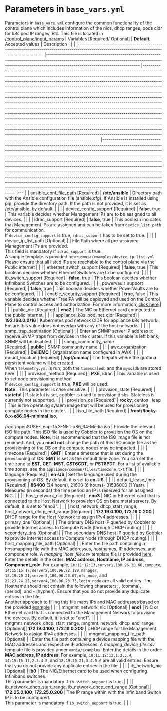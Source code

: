 # Parameters in `base_vars.yml`
Parameters in `base_vars.yml` configure the common functionality of the control plane which includes information of the nics, dhcp ranges, pods cidr for k8s pod IP ranges, etc.
This file is located in [/control_plane/input_params](../../../control_plane/input_params/base_vars.yml)
|     Variables    [Required/   Optional]	                                          |   **Default**, Accepted values                                                                        |   Description                                                                                                                                                                                                                                                                                                                                                                                                                                                                                                                                                                                                                                                                                                                                                                                                                                                                                                                                                                                                                                                                                                	|                                                                                                                                                                                                                                                                                                                                                                                                                                                                                                                                                                                                                                                                                                                                                                	|   	|
|-------------------------------------------------------------------------------------------------------------------------------------------	|----------------------------------------------------------------------------------------------------------------------------------------------------------------------------------------------------------	|--------------------------------------------------------------------------------------------------------------------------------------------------------------------------------------------------------------------------------------------------------------------------------------------------------------------------------------------------------------------------------------------------------------------------------------------------------------------------------------------------------------------------------------------------------------------------------------------------------------------------------------------------------------------------------------------------------------------------------------------------------------------------------------------------------------------------------------------------------------------------------------------------------------------------------------------------------------------------------------------------------------------------------------------------------------------------------------------------------------	|----------------------------------------------------------------------------------------------------------------------------------------------------------------------------------------------------------------------------------------------------------------------------------------------------------------------------------------------------------------------------------------------------------------------------------------------------------------------------------------------------------------------------------------------------------------------------------------------------------------------------------------------------------------------------------------------------------------------------------------------------------------	|---	|
| ansible_conf_file_path	[Required]                                                |     	**/etc/ansible**	                                                                          |      Directory path   with the Ansible     configuration file   (ansible.cfg). If Ansible is installed using pip,   provide     the directory path. If the     path is not provided, it is set as /etc/ansible,   by default.	                                                                                                                                                                                                                                                                                                                                                                                                                                                                                                                                                                                                                                                                                                                                                                                                                                                                                	|                                                                                                                                                                   	|   	|
| device_config_support   [Required]                                                  |   **false**, true                                                                                     |   This variable decides whether Management   IPs   are to be assigned to all   devices.                                                                                                                                                                                                                                                                                                                                                                                                                                                                                                                                                                                                                                                                                                                                                                                                                                                                                                                                                                                                                      	|                                                                                                                                                                      |   	|
| idrac_support   [Required]			                                              |   **false**,   true                                                                                   |   This boolean   indicates that Management IPs   are   assigned and can be taken from `device_list_path` for communication.   <br> If `device_config_support` is   true, `idrac_support` has to be set to true.                                                                                                                                                                                                                                                                                                                                                                                                                                                                                                                                                                                                                                                                                                                                                                                                                                                                                              	|                                                                                                                                                                   	|   	|
| device_ip_list_path   [Optional]                                                    |                                                                                                       |  File Path where all pre-assigned   Management IPs are provided. <br>   This field is mandatory if     `idrac_support` is true. <br> A sample template is provided   here:     `omnia/examples/device_ip_list.yml` <br> Please ensure that all   listed IPs are reachable to the control plane via the Public internet                                                                                                                                                                                                                                                                                                                                                                                                                                                                                                                                                                                                                                                                                                                                                                                       	|                                                                                                                                                                      |   	|
| ethernet_switch_support   [Required]                                                |   **false**,   true                                                                                   |  This boolean decides   whether Ethernet   Switches are to be   configured.                                                                                                                                                                                                                                                                                                                                                                                                                                                                                                                                                                                                                                                                                                                                                                                                                                                                                                                                                                                                                                  	|                                                                                                                                                                      |   	|
| ib_switch_support   [Required]                                                      |   **false**, true                                                                                     |  This boolean decides whether Infiniband   Switches are to be configured.                                                                                                                                                                                                                                                                                                                                                                                                                                                                                                                                                                                                                                                                                                                                                                                                                                                                                                                                                                                                                                    	|                                                                                                                                                                      |   	|
| powervault_support   [Required]                                                     |   **false**,   true                                                                                   |  This boolean decides   whether PowerVaults   are to be   configured.                                                                                                                                                                                                                                                                                                                                                                                                                                                                                                                                                                                                                                                                                                                                                                                                                                                                                                                                                                                                                                        	|                                                                                                                                                                      |   	|
| enable_security_support   [Required]                                                |   **true**, false                                                                                     |   This variable decides whether FreeIPA   will   be deployed and used on the   Control Plane to control access and     authorization. For more information, [click     here](https://github.com/dellhpc/omnia/blob/devel/docs/Security/Enable_Security_ManagementStation.md)                                                                                                                                                                                                                                                                                                                                                                                                                                                                                                                                                                                                                                                                                                                                                                                                                                 	|                                                                                                                                                                      |   	|
| public_nic   [Required]                                                             |   	**eno2**	                                                                                      |      The NIC or   Ethernet card connected to the   public   internet.                                                                                                                                                                                                                                                                                                                                                                                                                                                                                                                                                                                                                                                                                                                                                                                                                                                                                                                                                                                                                                        	|                                                                                                                                                                   	|   	|
| appliance_k8s_pod_net_cidr	[Required]	                                          |   	**192.168.0.0/16**	                                                                              |      Kubernetes pod network CIDR for   appliance   k8s network. Ensure this   value does not   overlap with any of   the host     networks.	                                                                                                                                                                                                                                                                                                                                                                                                                                                                                                                                                                                                                                                                                                                                                                                                                                                                                                                                                                  	|                                                                                                                                                                   	|   	|
| snmp_trap_destination	[Optional]                                                    |   		                                                                                              |      Enter an SNMP   server IP address to receive   SNMP   traps from devices in the cluster. If     this variable is left blank, SNMP       will be disabled.	                                                                                                                                                                                                                                                                                                                                                                                                                                                                                                                                                                                                                                                                                                                                                                                                                                                                                                                                               	|                                                                                                                                                                   	|   	|
| snmp_community_name</br>	[Required]   	                                          |   	**public**	                                                                                      |      SNMP community name. 	                                                                                                                                                                                                                                                                                                                                                                                                                                                                                                                                                                                                                                                                                                                                                                                                                                                                                                                                                                                                                                                                                   	|                                                                                                                                                                   	|   	|
| awx_organization	[Required]                                                        |   	**DellEMC**	                                                                                      | Organization name configured in AWX.	                                                                                                                                                                                                                                                                                                                                                                                                                                                                                                                                                                                                                                                                                                                                                                                                                                                                                                                                                                                                                                                                         	|                                                                                                                                                                   	|   	|
| mount_location	[Required]		                                                  |   **/opt/omnia/**                                                                                     |   The filepath where the grafana persistent   volume will be created. <br> When `telemetry.yml` is run, both the   `timescaledb` and the `mysqldb` are stored here.                                                                                                                                                                                                                                                                                                                                                                                                                                                                                                                                                                                                                                                                                                                                                                                                                                                                                                                                          	|                                                                                                                                                                   	|   	|
| provision_method   [Required]                                                       |   **PXE**, idrac                                                                                      |   This variable is   used to set node provisioning method <br> If `device_config_support` is   true, **PXE** will be used. <br> __Note__ : This parameter is case   sensitive.                                                                                                                                                                                                                                                                                                                                                                                                                                                                                                                                                                                                                                                                                                                                                                                                                                                                                                                               	|                                                                                                                                                                      |   	|
| provision_state [Required]                                                          |   **stateful**                                                                                        |   If       stateful is set, cobbler is used to provision disks. Stateless is   currently     not supported.                                                                                                                                                                                                                                                                                                                                                                                                                                                                                                                                                                                                                                                                                                                                                                                                                                                                                                                                                                                                  	|                                                                                                                                                                      |   	|
| provision_os   [Required]                                                           |   **rocky**, centos   ,   leap                                                                        |   This is the   operating system image that will   be   used for provisioning compute nodes in the cluster.                                                                                                                                                                                                                                                                                                                                                                                                                                                                                                                                                                                                                                                                                                                                                                                                                                                                                                                                                                                                  	|                                                                                                                                                                      |   	|
| iso_file_path	[Required]	                                                          |     **/root/Rocky-8.x-x86_64-minimal.iso**,     <br><br>/root/openSUSE-Leap-15.3-NET-x86_64-Media.iso |      Provide the relevant ISO file path. This   ISO file is used by Cobbler   to   provision the OS on the   compute   nodes. **Note**: It is recommended that   the ISO image file is not renamed.     And, you **must not** change the path of this ISO image file as the   provisioning of the OS on the compute   nodes may be impacted.	                                                                                                                                                                                                                                                                                                                                                                                                                                                                                                                                                                                                                                                                                                                                                                 	|                                                                                                                                                                   	|   	|
| timezone   [Required]	                                                              |   	**GMT**	                                                                                          |  Enter a timezone   that is set during the   provisioning   of OS. **GMT** is set as the   default   time zone. You can set the     time   zone to **EST**, **CET**, **MST**, **CST6CDT**, or **PST8PDT**.   For a     list of available time zones,     see the `appliance/common/files/timezone.txt`   file.	                                                                                                                                                                                                                                                                                                                                                                                                                                                                                                                                                                                                                                                                                                                                                                                               	|                                                                                                                                                                   	|   	|
| language [Required]	                                                              |   	**en-US**	                                                                                      |      Set the language used during the     provisioning of OS. By default, it is   set to **en-US**.	                                                                                                                                                                                                                                                                                                                                                                                                                                                                                                                                                                                                                                                                                                                                                                                                                                                                                                                                                                                                          	|                                                                                                                                                                   	|   	|
| default_lease_time   [Required]	                                                  |   	**86400** (24   hours),   21600 (6 hours)- 31536000 (1   Year).                                   |  Measures (in   seconds) the time period an IP   is   reserved for an assigned NIC.                                                                                                                                                                                                                                                                                                                                                                                                                                                                                                                                                                                                                                                                                                                                                                                                                                                                                                                                                                                                                          	|                                                                                                                                                                   	|   	|
| host_network_nic	[Required]	                                                      |   	**eno3**	                                                                                      |      NIC or Ethernet card that is connected   to   the Host Network to provision OS   on bare   metal servers. By default, it   is set     to "eno3".	                                                                                                                                                                                                                                                                                                                                                                                                                                                                                                                                                                                                                                                                                                                                                                                                                                                                                                                                                        	|                                                                                                                                                                   	|   	|
| host_network_dhcp_start_range,       host_network_dhcp_end_range	[Required]	      |      **172.19.0.100**,     **172.19.0.200**		                                                      |      DHCP range for   the Host Network to assign   IPv4   addresses.	                                                                                                                                                                                                                                                                                                                                                                                                                                                                                                                                                                                                                                                                                                                                                                                                                                                                                                                                                                                                                                         	|                                                                                                                                                                   	|   	|
| primary_dns  [Optional]                                                             |                                                                                                       |   The primary DNS host IP queried by   Cobbler   to provide Internet access to   Compute Node (through DHCP routing)                                                                                                                                                                                                                                                                                                                                                                                                                                                                                                                                                                                                                                                                                                                                                                                                                                                                                                                                                                                         	|                                                                                                                                                                      |   	|
| secondary_dns	   [Optional]                                                         |                                                                                                       |       The secondary   DNS host IP queried by Cobbler to provide Internet   access to Compute Node (through DHCP   routing)                                                                                                                                                                                                                                                                                                                                                                                                                                                                                                                                                                                                                                                                                                                                                                                                                                                                                                                                                                                   	|                                                                                                                                                                      |   	|
| host_mapping_file_path	[Optional]                                                |   		                                                                                              |      Enter the file path containing a   hostmapping file with the MAC addresses, hostnames, IP addresses, and   component     role.	A *mapping_host_file.csv*     template file is provided   [here](../../../examples/host_mapping_file_one_touch.csv). Enter the details   in the order: **MAC address,     Hostname, IP   address,   Component_role**. For example,       `10:11:12:13,server1,100.96.20.66,compute`,     `14:15:16:17,server2,100.96.22.199,manager`,       `18.19.20.21,server3,100.96.23.67,nfs_node`, and       `22.23.24.25,server4,100.96.23.75,login_node` are all valid entries.   The     Hostname should not contain the     following characters: , (comma), \. (period),   and - (hyphen). Ensure that you do   not   provide any duplicate entries in   the     file.	<br> Another   approach to filling this file maps IPs and MAC addresses based on the   provided [example](../../../examples/host_mapping_file_os_provisioning.csv)                                                                                                                                       	|                                                                                                                                                                   	|   	|
| mngmnt_network_nic	[Optional]	                                                  |   	**eno1**	                                                                                      |      NIC or Ethernet   card that is connected to   the   Management Network to provision the     devices. By default, it is set to       "eno1".	                                                                                                                                                                                                                                                                                                                                                                                                                                                                                                                                                                                                                                                                                                                                                                                                                                                                                                                                                             	|                                                                                                                                                                   	|   	|
| mngmnt_network_dhcp_start_range,     mngmnt_network_dhcp_end_range</br>   [Optional]|   	**172.19.0.100**,   **172.19.0.200**	                                                          |      DHCP range for the Management Network   to   assign IPv4 addresses.	                                                                                                                                                                                                                                                                                                                                                                                                                                                                                                                                                                                                                                                                                                                                                                                                                                                                                                                                                                                                                                     	|                                                                                                                                                                   	|   	|
| mngmnt_mapping_file_path   [Optional]	                                              |   		                                                                                              |      Enter the file   path containing a device   mapping file   with the MAC addresses and   respective   IP addresses.	A       *mapping_device_file.csv* template file is provided under   `omnia/examples`.   Enter the details   in the order: **MAC address, IP address**.   For example,     `10:11:12:13,1.2.3.4`,     `14:15:16:17,2.3.4.5`, and `18.19.20.21,3.4.5.6` are   all valid entries. Ensure that you do   not   provide any duplicate entries   in   the   file.                                                                                                                                                                                                                                                                                                                                                                                                                                                                                                                                                                                                                            	|                                                                                                                                                                   	|   	|
| ib_network_nic  [Optional]                                                          |  **ib0**                                                                                              |   The NIC/Ethernet card to be used when   configuring Infiniband switches. <br> This parameter is mandatory if   `ib_switch_support` is true.                                                                                                                                                                                                                                                                                                                                                                                                                                                                                                                                                                                                                                                                                                                                                                                                                                                                                                                                                                	|                                                                                                                                                                      |   	|
| ib_network_dhcp_start_range,   ib_network_dhcp_end_range	 [Optional]               |     **172.25.0.100**,     **172.25.0.200**                                                            |       The IP range   within with the Infiniband Switch IP is to be configured. <br> This   parameter is mandatory if `ib_switch_support` is true.                                                                                                                                                                                                                                                                                                                                                                                                                                                                                                                                                                                                                                                                                                                                                                                                                                                                                                                                                            	|                                                                                                                                                                      |   	|